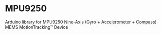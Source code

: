 # MPU9250
Arduino library for MPU9250 Nine-Axis (Gyro + Accelerometer + Compass) MEMS MotionTracking™ Device
